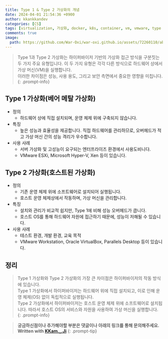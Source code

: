 ```yaml
---
title: Type 1 & Type 2 가상화의 개념
date: 2024-04-01 21:54:36 +0900
author: kkankkandev
categories: [CS]
tags: [virtualization, 가상화, docker, k8s, container, vm, vmware, type 1 virtualization, type 2 virtualization, hypervisor]     # TAG names should always be lowercase
comments: true
image:
  path: https://github.com/War-Oxi/war-oxi.github.io/assets/72260110/ab8014bf-4b3d-4f9a-8455-80cf64881cc4
---
```



> Type 1과 Type 2 가상화는 하이퍼바이저 기반의 가상화 접근 방식을 구분짓는 두 가지 주요 유형입니다. 이 두 가지 유형은 각각 다른 방식으로 하드웨어 상에서 가상 머신(VM)을 실행합니다.  
> 이러한 차이점은 성능, 사용 용도, 그리고 보안 측면에서 중요한 영향을 미칩니다.
{: .prompt-info}

## Type 1 가상화(베어 메탈 가상화)

- 정의
  - 하드웨어 상에 직접 설치되며, 운영 체제 위에 구축되지 않습니다.
- 특징
  - 높은 성능과 효율성을 제공합니다. 직접 하드웨어를 관리하므로, 오버헤드가 적고 가상 머신 간의 성능 격리가 우수합니다.
- 사용 사례
  - 서버 가상화 및 고성능이 요구되는 엔터프라이즈 환경에서 사용도비니다.
  - VMware ESXi, Microsoft Hyper-V, Xen 등이 있습니다.

## Type 2 가상화(호스트된 가상화)

- 정의
  - 기존 운영 체제 위에 소프트웨어로 설치되어 실행됩니다.
  - 호스트 운영 체제상에서 작동하며, 가상 머신을 관리합니다.
- 특징
  - 설치와 관리가 비교적 쉽지만, Type 1에 비해 성능 오버헤드가 큽니다.
  - 호스트 OS를 통해 하드웨어 자원에 접근하기 때문에, 성능이 저해될 수 있습니다.
- 사용 사례
  - 테스트 환경, 개발 환경, 교육 목적
  - VMware Workstation, Oracle VirtualBox, Parallels Desktop 등이 있습니다.

## 정리

> Type 1 가상화와 Type 2 가상화의 가장 큰 차이점은 하이퍼바이저의 작동 방식에 있습니다.  
> Type 1 가상화에서 하이퍼바이저는 하드웨어 위에 직접 설치되고, 이로 인해 운영 체제(OS) 없이 독립적으로 실행됩니다.  
> Type 2 가상화에서 하이퍼바이저는 호스트 운영 체제 위에 소프트웨어로 설치됩니다. 따라서 호스트 OS의 서비스와 자원을 사용하여 가상 머신을 실행합니다.  
{: .prompt-info}


> **궁금하신점이나 추가해야할 부분은 댓글이나 아래의 링크를 통해 문의해주세요.**  
> **Written with [KKam.\_\.Ji](https://www.instagram.com/kkam._.ji/)**
{: .prompt-tip}
